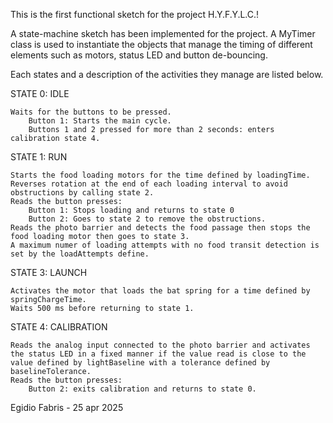 This is the first functional sketch for the project H.Y.F.Y.L.C.!

A state-machine sketch has been implemented for the project.
A MyTimer class is used to instantiate the objects that manage the timing of different elements such as motors, status LED and button de-bouncing.

Each states and a description of the activities they manage are listed below.

STATE 0: IDLE

    Waits for the buttons to be pressed.
        Button 1: Starts the main cycle.
        Buttons 1 and 2 pressed for more than 2 seconds: enters calibration state 4.

STATE 1: RUN

    Starts the food loading motors for the time defined by loadingTime.
    Reverses rotation at the end of each loading interval to avoid obstructions by calling state 2.
    Reads the button presses:
        Button 1: Stops loading and returns to state 0
        Button 2: Goes to state 2 to remove the obstructions.
    Reads the photo barrier and detects the food passage then stops the food loading motor then goes to state 3.
    A maximum numer of loading attempts with no food transit detection is set by the loadAttempts define.

STATE 3: LAUNCH

    Activates the motor that loads the bat spring for a time defined by springChargeTime.
    Waits 500 ms before returning to state 1.

STATE 4: CALIBRATION

    Reads the analog input connected to the photo barrier and activates the status LED in a fixed manner if the value read is close to the value defined by lightBaseline with a tolerance defined by baselineTolerance.
    Reads the button presses:
        Button 2: exits calibration and returns to state 0.

Egidio Fabris - 25 apr 2025
